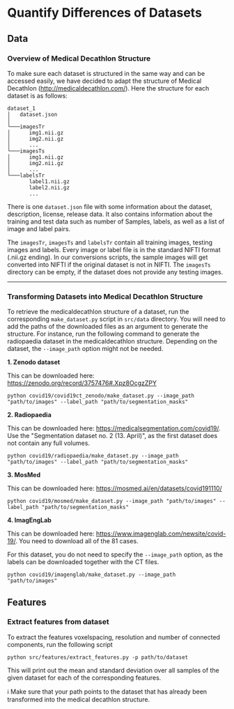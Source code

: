 # Quantify Differences of Datasets

## Data

### Overview of Medical Decathlon Structure

To make sure each dataset is structured in the same way and can be accessed easily, we have decided to adapt the structure of Medical Decathlon (http://medicaldecathlon.com/). Here the structure for each dataset is as follows:

```
dataset_1
│   dataset.json  
│
└───imagesTr
│      img1.nii.gz
│      img2.nii.gz 
│      ...
└───imagesTs
│      img1.nii.gz
│      img2.nii.gz 
│      ...  
└───labelsTr
       label1.nii.gz
       label2.nii.gz 
       ... 
```   

There is one ``dataset.json`` file with some information about the dataset, description, license, release data. It also contains information about the training and test data such as number of Samples, labels, as well as a list of image and label pairs.

The ``imagesTr``, ``imagesTs`` and ``labelsTr`` contain all training images, testing images and labels. Every image or label file is in the standard  NIFTI format (.nii.gz ending). In our conversions scripts, the sample images will get converted into NIFTI if the original dataset is not in NIFTI. The ``imagesTs`` directory can be empty, if the dataset does not provide any testing images.

***
### Transforming Datasets into Medical Decathlon Structure

To retrieve the medicaldecathlon structure of a dataset, run the corresponding `make_dataset.py` script in `src/data` directory. You will need to add the paths of the downloaded files as an argument to generate the structure. For instance, run the following command to generate the radiopaedia dataset in the medicaldecathlon structure.
Depending on the dataset, the ``--image_path`` option might not be needed. 

**1. Zenodo dataset**

This can be downloaded here: https://zenodo.org/record/3757476#.Xpz8OcgzZPY
```
python covid19/covid19ct_zenodo/make_dataset.py --image_path "path/to/images" --label_path "path/to/segmentation_masks"
```

**2. Radiopaedia**

This can be downloaded here: https://medicalsegmentation.com/covid19/.
Use the "Segmentation dataset no. 2 (13. April)", as the first dataset does not contain any full volumes.
```
python covid19/radiopaedia/make_dataset.py --image_path "path/to/images" --label_path "path/to/segmentation_masks"
```
**3. MosMed**

This can be downloaded here: https://mosmed.ai/en/datasets/covid191110/
```
python covid19/mosmed/make_dataset.py --image_path "path/to/images" --label_path "path/to/segmentation_masks"
```
**4. ImagEngLab**

This can be downloaded here: https://www.imagenglab.com/newsite/covid-19/. You need to download all of the 81 cases.

For this dataset, you do not need to specify the ``--image_path`` option, as the labels can be downloaded together with the CT files.
```
python covid19/imagenglab/make_dataset.py --image_path "path/to/images"
```

## Features

### Extract features from dataset
To extract the features voxelspacing, resolution and number of connected components, run the following script

```
python src/features/extract_features.py -p path/to/dataset
```

This will print out the mean and standard deviation over all samples of the given dataset for each of the corresponding features.

:information_source: Make sure that your path points to the dataset that has already been transformed into the medical decathlon structure.

